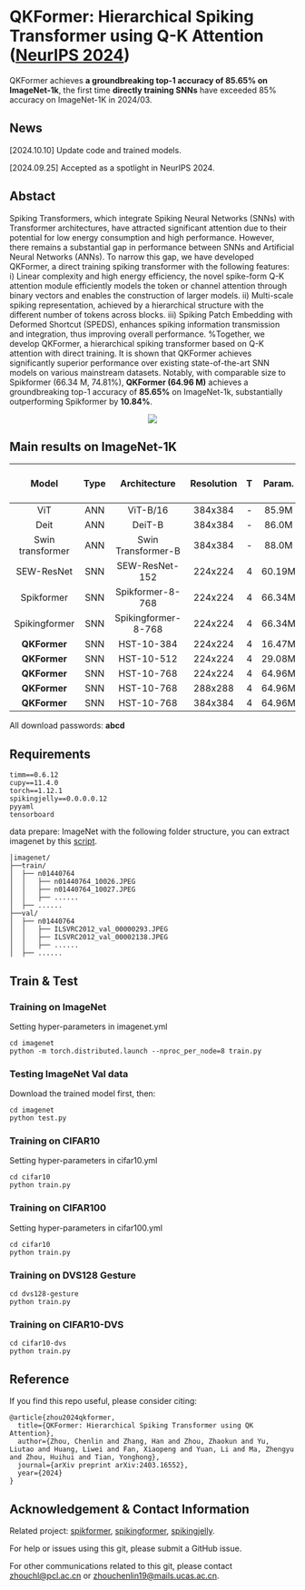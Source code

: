 # QKFormer: Hierarchical Spiking Transformer using Q-K Attention ([NeurIPS 2024](https://arxiv.org/abs/2403.16552))

QKFormer achieves **a groundbreaking top-1 accuracy of **85.65%** on ImageNet-1k**, the first time **directly training SNNs** have exceeded 85% accuracy on ImageNet-1K in 2024/03.

## News

[2024.10.10] Update code and trained models.

[2024.09.25] Accepted as a spotlight in NeurIPS 2024.



## Abstact

Spiking Transformers, which integrate Spiking Neural Networks (SNNs) with Transformer architectures, have attracted significant attention due to their potential for low energy consumption and high performance. 
However, there remains a substantial gap in performance between SNNs and Artificial Neural Networks (ANNs). To narrow this gap, we have developed QKFormer, a direct training spiking transformer with the following features: 
i) Linear complexity and high energy efficiency, the novel spike-form Q-K attention module efficiently models the token or channel attention through binary vectors and enables the construction of larger models.
ii) Multi-scale spiking representation, achieved by a hierarchical structure with the different number of tokens across blocks. 
iii) Spiking Patch Embedding with Deformed Shortcut (SPEDS), enhances spiking information transmission and integration, thus improving overall performance. 
%Together, we develop QKFormer, a hierarchical spiking transformer based on Q-K attention with direct training. 
It is shown that QKFormer achieves significantly superior performance over existing state-of-the-art SNN models on various mainstream datasets. Notably, with comparable size to Spikformer (66.34 M, 74.81%), **QKFormer (64.96 M)** achieves a groundbreaking top-1 accuracy of **85.65%** on ImageNet-1k, substantially outperforming Spikformer by **10.84%**. 

<p align="center">
<img src="https://github.com/zhouchenlin2096/QKFormer/blob/master/imgs/QKFormer.png">
</p>


## Main results on ImageNet-1K

| Model                |  Type|  Architecture  | Resolution| T        | Param.      | Top-1 Acc (%)| Download |
| :---:                |:---: |:---: | :---:     | :---:    | :---:       |:---:      |:---:      |
| ViT                  | ANN | ViT-B/16| 384x384   | -         |  85.9M     |  77.9    |   -       |
| Deit                 | ANN | DeiT-B | 384x384   | -         |  86.0M     |  83.1    |   -       |
| Swin transformer     | ANN | Swin Transformer-B | 384x384   | -        |  88.0M     |  84.5    |   -       |
| SEW-ResNet           | SNN | SEW-ResNet-152 | 224x224   | 4         |  60.19M     |  69.26    |   -       |
| Spikformer           | SNN | Spikformer-8-768 | 224x224   | 4         |  66.34M     |  74.81    |   -       |
| Spikingformer        | SNN | Spikingformer-8-768 | 224x224   | 4        |  66.34M     |  75.85    |   -       |
| **QKFormer**             | SNN | HST-10-384 | 224x224   | 4         | 16.47M     |  **78.80**      |   [link](https://pan.baidu.com/s/1mX0jQyKZ5p6ZDzvMVeY20A)   |
| **QKFormer**             | SNN | HST-10-512 | 224x224   | 4         | 29.08M     |  **82.04**      |     [link](https://pan.baidu.com/s/1luWM1L8gV3BI7REh4MgbkA)    |
| **QKFormer**             | SNN | HST-10-768 | 224x224   | 4         |  64.96M     |   **84.22**    |   [link](https://pan.baidu.com/s/1WJW1wC0Vs-lvGjYr5pGV_w)        | 
| **QKFormer**             | SNN | HST-10-768 | 288x288   | 4         |  64.96M     |   **85.25**     |   [link](https://pan.baidu.com/s/1UaqY98UqJPJbosKfY103Jg)      | 
| **QKFormer**             | SNN | HST-10-768 | 384x384   | 4         |  64.96M     |  **85.65**  |   [link](https://pan.baidu.com/s/1gRAZR9gkMr5ScHK-kwZAnw)        | 

All download passwords: **abcd**


## Requirements

```
timm==0.6.12
cupy==11.4.0
torch==1.12.1
spikingjelly==0.0.0.0.12
pyyaml
tensorboard
```

data prepare: ImageNet with the following folder structure, you can extract imagenet by this [script](https://gist.github.com/BIGBALLON/8a71d225eff18d88e469e6ea9b39cef4).

```
│imagenet/
├──train/
│  ├── n01440764
│  │   ├── n01440764_10026.JPEG
│  │   ├── n01440764_10027.JPEG
│  │   ├── ......
│  ├── ......
├──val/
│  ├── n01440764
│  │   ├── ILSVRC2012_val_00000293.JPEG
│  │   ├── ILSVRC2012_val_00002138.JPEG
│  │   ├── ......
│  ├── ......
```

## Train & Test
### Training  on ImageNet
Setting hyper-parameters in imagenet.yml

```
cd imagenet
python -m torch.distributed.launch --nproc_per_node=8 train.py
```

### Testing ImageNet Val data
Download the trained model first, then:
```
cd imagenet
python test.py
```

### Training  on CIFAR10
Setting hyper-parameters in cifar10.yml
```
cd cifar10
python train.py
```

### Training  on CIFAR100
Setting hyper-parameters in cifar100.yml
```
cd cifar10
python train.py
```

### Training  on DVS128 Gesture
```
cd dvs128-gesture
python train.py
```

### Training  on CIFAR10-DVS
```
cd cifar10-dvs
python train.py
```

## Reference
If you find this repo useful, please consider citing:
```
@article{zhou2024qkformer,
  title={QKFormer: Hierarchical Spiking Transformer using QK Attention},
  author={Zhou, Chenlin and Zhang, Han and Zhou, Zhaokun and Yu, Liutao and Huang, Liwei and Fan, Xiaopeng and Yuan, Li and Ma, Zhengyu and Zhou, Huihui and Tian, Yonghong},
  journal={arXiv preprint arXiv:2403.16552},
  year={2024}
}
```


## Acknowledgement & Contact Information
Related project: [spikformer](https://github.com/ZK-Zhou/spikformer), [spikingformer](https://github.com/zhouchenlin2096/Spikingformer), [spikingjelly](https://github.com/fangwei123456/spikingjelly).

For help or issues using this git, please submit a GitHub issue. 

For other communications related to this git, please contact zhouchl@pcl.ac.cn or zhouchenlin19@mails.ucas.ac.cn.
